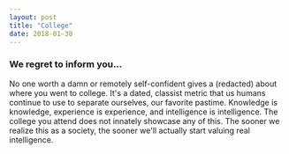 ```yaml
---
layout: post
title: "College"
date: 2018-01-30
---
```


### We regret to inform you...

No one worth a damn or remotely self-confident gives a (redacted) about where you went to college.
It's a dated, classist metric that us humans continue to use to separate ourselves, our favorite
pastime. Knowledge is knowledge, experience is experience, and intelligence is intelligence.
The college you attend does not innately showcase any of this. The sooner we realize this
as a society, the sooner we'll actually start valuing real intelligence.
